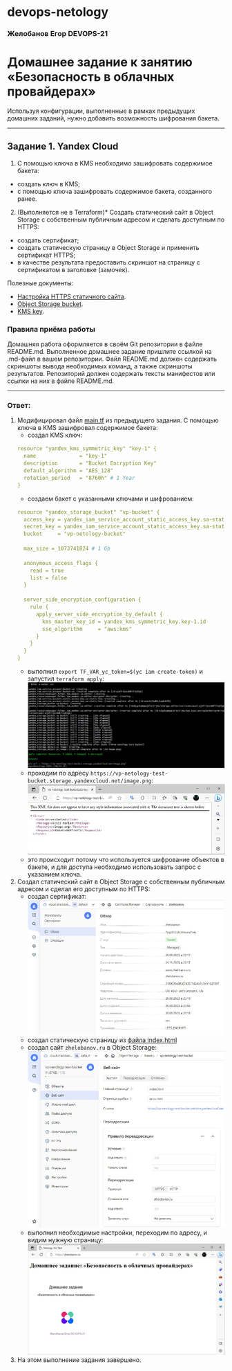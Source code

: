 # devops-netology

### Желобанов Егор DEVOPS-21

# Домашнее задание к занятию «Безопасность в облачных провайдерах»  

Используя конфигурации, выполненные в рамках предыдущих домашних заданий, нужно добавить возможность шифрования бакета.

---
## Задание 1. Yandex Cloud   

1. С помощью ключа в KMS необходимо зашифровать содержимое бакета:

 - создать ключ в KMS;
 - с помощью ключа зашифровать содержимое бакета, созданного ранее.
2. (Выполняется не в Terraform)* Создать статический сайт в Object Storage c собственным публичным адресом и сделать доступным по HTTPS:

 - создать сертификат;
 - создать статическую страницу в Object Storage и применить сертификат HTTPS;
 - в качестве результата предоставить скриншот на страницу с сертификатом в заголовке (замочек).

Полезные документы:

- [Настройка HTTPS статичного сайта](https://cloud.yandex.ru/docs/storage/operations/hosting/certificate).
- [Object Storage bucket](https://registry.terraform.io/providers/yandex-cloud/yandex/latest/docs/resources/storage_bucket).
- [KMS key](https://registry.terraform.io/providers/yandex-cloud/yandex/latest/docs/resources/kms_symmetric_key).

### Правила приёма работы

Домашняя работа оформляется в своём Git репозитории в файле README.md. Выполненное домашнее задание пришлите ссылкой на .md-файл в вашем репозитории.
Файл README.md должен содержать скриншоты вывода необходимых команд, а также скриншоты результатов.
Репозиторий должен содержать тексты манифестов или ссылки на них в файле README.md.

---

### Ответ:
1. Модифицировал файл [main.tf](/practice/14.3/main.tf) из предыдущего задания. С помощью ключа в KMS зашифровал содержимое бакета:
    * создал KMS ключ:  
    ```yaml
    resource "yandex_kms_symmetric_key" "key-1" {
      name              = "key-1"
      description       = "Bucket Encryption Key"
      default_algorithm = "AES_128"
      rotation_period   = "8760h" # 1 Year
    }
    ```
   * создаем бакет с указанными ключами и шифрованием:  
    ```yaml
    resource "yandex_storage_bucket" "vp-bucket" {
      access_key = yandex_iam_service_account_static_access_key.sa-static-key.access_key
      secret_key = yandex_iam_service_account_static_access_key.sa-static-key.secret_key
      bucket     = "vp-netology-bucket"
    
      max_size = 1073741824 # 1 Gb
    
      anonymous_access_flags {
        read = true
        list = false
      }
    
      server_side_encryption_configuration {
        rule {
          apply_server_side_encryption_by_default {
            kms_master_key_id = yandex_kms_symmetric_key.key-1.id
            sse_algorithm     = "aws:kms"
          }
        }
      }
    }
    ```
    * выполнил `export TF_VAR_yc_token=$(yc iam create-token)` и запустил `terraform apply`:  
    ![](/pics/14.3/1-terraform-apply.jpg)  
    * проходим по адресу `https://vp-netology-test-bucket.storage.yandexcloud.net/image.png`:  
    ![](/pics/14.3/2-image.jpg)  
    * это происходит потому что используется шифрование объектов в бакете, и для доступа необходимо использовать запрос с указанием ключа.
2. Создал статический сайт в Object Storage c собственным публичным адресом и сделал его доступным по HTTPS:
    * создал сертификат:  
    ![](/pics/14.3/3-cert.jpg)  
    * создал статическую страницу из [файла index.html](/practice/14.3/index.html)
    * создал сайт `zhelobanov.ru` в Object Storage:  
    ![](/pics/14.3/3-site.jpg)  
    * выполнил необходимые настройки, переходим по адресу, и видим нужную страницу:  
    ![](/pics/14.3/4-success.jpg)
3. На этом выполнение задания завершено.
